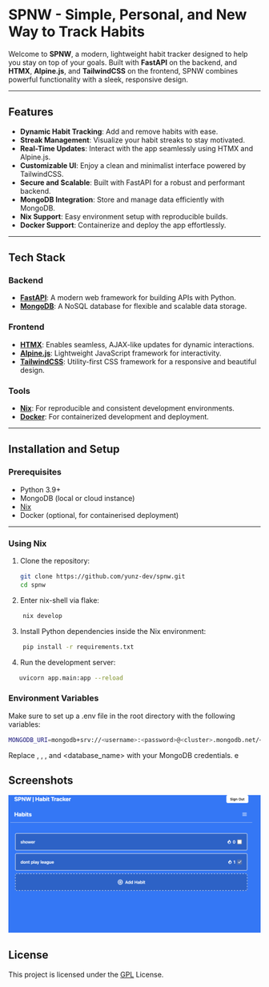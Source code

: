 # SPNW - Simple, Personal, and New Way to Track Habits

Welcome to **SPNW**, a modern, lightweight habit tracker designed to help you stay on top of your goals. Built with **FastAPI** on the backend, and **HTMX**, **Alpine.js**, and **TailwindCSS** on the frontend, SPNW combines powerful functionality with a sleek, responsive design.

---

## Features

- **Dynamic Habit Tracking**: Add and remove habits with ease.
- **Streak Management**: Visualize your habit streaks to stay motivated.
- **Real-Time Updates**: Interact with the app seamlessly using HTMX and Alpine.js.
- **Customizable UI**: Enjoy a clean and minimalist interface powered by TailwindCSS.
- **Secure and Scalable**: Built with FastAPI for a robust and performant backend.
- **MongoDB Integration**: Store and manage data efficiently with MongoDB.
- **Nix Support**: Easy environment setup with reproducible builds.
- **Docker Support**: Containerize and deploy the app effortlessly.

---

## Tech Stack

### Backend
- **[FastAPI](https://fastapi.tiangolo.com/)**: A modern web framework for building APIs with Python.
- **[MongoDB](https://www.mongodb.com/)**: A NoSQL database for flexible and scalable data storage.

### Frontend
- **[HTMX](https://htmx.org/)**: Enables seamless, AJAX-like updates for dynamic interactions.
- **[Alpine.js](https://alpinejs.dev/)**: Lightweight JavaScript framework for interactivity.
- **[TailwindCSS](https://tailwindcss.com/)**: Utility-first CSS framework for a responsive and beautiful design.

### Tools
- **[Nix](https://nixos.org/)**: For reproducible and consistent development environments.
- **[Docker](https://www.docker.com/)**: For containerized development and deployment.

---

## Installation and Setup

### Prerequisites
- Python 3.9+
- MongoDB (local or cloud instance)
- [Nix](https://nixos.org/download.html)
- Docker (optional, for containerised deployment)

---

### Using Nix

1. Clone the repository:
   ```bash
   git clone https://github.com/yunz-dev/spnw.git
   cd spnw
   ```
2. Enter nix-shell via flake:
```bash
    nix develop
```
3. Install Python dependencies inside the Nix environment:
```bash
    pip install -r requirements.txt
```
4. Run the development server:
```bash
   uvicorn app.main:app --reload
```

### Environment Variables

Make sure to set up a .env file in the root directory with the following variables:
```bash
MONGODB_URI=mongodb+srv://<username>:<password>@<cluster>.mongodb.net/<database_name>?retryWrites=true&w=majority
```
Replace <username>, <password>, <cluster>, and <database_name> with your MongoDB credentials.
 e

## Screenshots
![screenshot](.github/assets/spnw-preview.png)

## License

This project is licensed under the [GPL](https://www.gnu.org/licenses/gpl-3.0.en.html) License.
